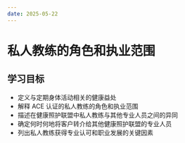 ```yaml
---
date: 2025-05-22
---
```


# 私人教练的角色和执业范围

## 学习目标

* 定义与定期身体活动相关的健康益处
* 解释 ACE 认证的私人教练的角色和执业范围
* 描述在健康照护联盟中私人教练与其他专业人员之间的异同
* 确定何时何地将客户转介给其他健康照护联盟的专业人员
* 列出私人教练获得专业认可和职业发展的关键因素